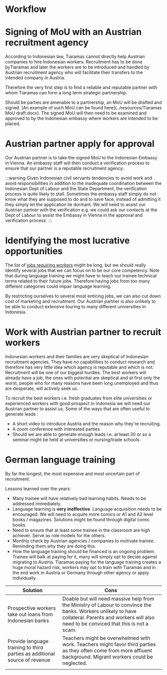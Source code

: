 # Workflow

# Signing of MoU with an Austrian recruitment agency

According to Indonesian law, Tiaramas cannot directly help Austrian companies to hire Indonesian workers. Recruitment has to be done byTiaramas and later the workers are to be introduced and handled by  Austrian recruitment agency who will facilitate their transfers to the intended company in Austria. 

Therefore the very first step is to find a reliable and reputable partner with whom Tiaramas can form a long term strategic partnership.

Should be parties are amenable to a partnership, an MoU will be drafted and signed. [An example of such MoU can be found here](../resources/Tiaramas MoU draft.docx). The signed MoU will then need to be examined and approved to by the Indonesian embassy where workers are intended to be placed. 

# Austrian partner apply for approval

Our Austrian partner is to take the signed MoU to the Indonesian Embassy in Vienna. An embassy staff  will then conduct a verification process to ensure that our partner is a reputable recruitment agency. 

:::warning
Given Indonesian civil servants tendencies to avoid work and avoid responsibilities in addition to the inadequate coordination between the Indonesian Dept of Labour and the State Department, the verification process is quite likely to stall. Sometimes the embassy staff simply do not know what they are supposed to do and to save face, instead of admitting it they simply let the application lie dormant. We will need to assist our Austrian partner with the verification e.g. we could ask our contacts at the Dept of Labour to assist the Embassy in Vienna in the approval and verification process.
:::

# Identifying the most lucrative opportunities

The list of [jobs requiring workers](02%20-%20List%20of%20Mangelberufe.md) might be long, but we should really identify several jobs that we can focus on to be our core competency. Note that during language training we might have to teach our trainee technical terms related to their future jobs. Therefore having jobs from too many different categories could impair language learning.

By restricting ourselves to several most enticing jobs, we can also cut down cost of marketing and recruitment. Our Austrian partner is also unlikely to be able to conduct extensive touring to many different universities in Indonesia.

# Work with Austrian partner to recruit workers

Indonesian workers and their families are very skeptical of Indonesian recruitment agencies. They have no capabilities to conduct research and therefore has very little idea which agency is reputable and which is not. Recruitment will be one of our biggest hurdles. The best workers will already have a job, the ones with potential are skeptical and at first only the worst, people who for many reasons have been long unemployed and thus are desperate, will actively seek us.

To recruit the best workers i.e. fresh graduates from elite universities or experienced workers with good prospect in Indonesia we will need our Austrian partner to assist us. Some of the ways that are often useful to generate leads :

- A short video to introduce Austria and the reason why they're recruiting.
- A zoom conference with interested parties
- Should we are able to generate enough leads i.e. at least 30 or so a seminar might be held at universities or nursing/trade schools.

# German language training

By far the longest, the most expensive and most uncertain part of recruitment.

Lessons learned over the years:

- Many trainee will have relatively bad learning habits. Needs to be addressed immediately.
- Language learning is **very ineffective**. Language acquisition needs to be encouraged. We will need to acquire more comics or A1 and A2 level books / magazines. Solutions might be found through digital comic books.
- Need to ensure that at least some trainee in the classroom are high achiever. Serve as role models for the others.
- Monthly check by Austrian agencies / companies to motivate trainee. Reminding them why they are doing this.
- How the language training should be financed is an ongoing problem. Trainee will balk at paying for it, many will simply opt to decide against migrating to Austria. Tiaramas paying for the language training creates a huge moral hazard risk, workers may opt to train with Tiaramas and in the end work in Austria or Germany through other agency or apply individually. 

| Solution                                                     | Cons                                                         |
| ------------------------------------------------------------ | ------------------------------------------------------------ |
| Prospective workers take out loans from Indonesian banks     | Doable but will need massive help from the Ministry of Labour to convince the banks. Workers unlikely to have collateral.  Parents and workers will also need to be conviced that this is not a scam. |
| Provide language training to third parties as additional source of revenue | Teachers might be overwhelmed with work. Teachers might favor third parties as they often come from more affluent background. Migrant workers could be neglected. |
|                                                              |                                                              |

